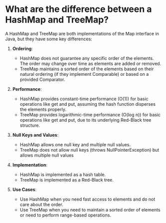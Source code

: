 # What are the difference between a HashMap and TreeMap?
A HashMap and TreeMap are both implementations of the Map interface in Java, but they have some key differences:
1. **Ordering**:
   - HashMap does not guarantee any specific order of the elements. The order may change over time as elements are added or removed.
   - TreeMap maintains a sorted order of the elements based on their natural ordering (if they implement Comparable) or based on a provided Comparator.

2. **Performance**:
   - HashMap provides constant-time performance (O(1)) for basic operations like get and put, assuming the hash function disperses the elements properly.
   - TreeMap provides logarithmic-time performance (O(log n)) for basic operations like get and put, due to its underlying Red-Black tree structure.

3. **Null Keys and Values**:
   - HashMap allows one null key and multiple null values.
   - TreeMap does not allow null keys (throws NullPointerException) but allows multiple null values

4. **Implementation**:
   - HashMap is implemented as a hash table.
   - TreeMap is implemented as a Red-Black tree.

5. **Use Cases**:
   - Use HashMap when you need fast access to elements and do not care about the order.
   - Use TreeMap when you need to maintain a sorted order of elements or need to perform range-based operations.
